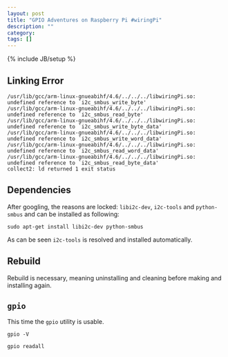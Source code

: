 ```yaml
---
layout: post
title: "GPIO Adventures on Raspberry Pi #wiringPi"
description: ""
category: 
tags: []
---
```

{% include JB/setup %}

## Linking Error

    /usr/lib/gcc/arm-linux-gnueabihf/4.6/../../../libwiringPi.so: undefined reference to `i2c_smbus_write_byte'
    /usr/lib/gcc/arm-linux-gnueabihf/4.6/../../../libwiringPi.so: undefined reference to `i2c_smbus_read_byte'
    /usr/lib/gcc/arm-linux-gnueabihf/4.6/../../../libwiringPi.so: undefined reference to `i2c_smbus_write_byte_data'
    /usr/lib/gcc/arm-linux-gnueabihf/4.6/../../../libwiringPi.so: undefined reference to `i2c_smbus_write_word_data'
    /usr/lib/gcc/arm-linux-gnueabihf/4.6/../../../libwiringPi.so: undefined reference to `i2c_smbus_read_word_data'
    /usr/lib/gcc/arm-linux-gnueabihf/4.6/../../../libwiringPi.so: undefined reference to `i2c_smbus_read_byte_data'
    collect2: ld returned 1 exit status

## Dependencies

After googling, the reasons are locked: `libi2c-dev`, `i2c-tools` and `python-smbus` and can be installed as following:

    sudo apt-get install libi2c-dev python-smbus

As can be seen `i2c-tools` is resolved and installed automatically.

## Rebuild

Rebuild is necessary, meaning uninstalling and cleaning before making and installing again.

## `gpio`

This time the `gpio` utility is usable.

    gpio -V

    gpio readall
